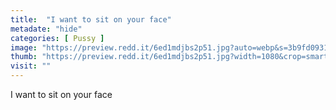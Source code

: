 ```yaml
---
title:  "I want to sit on your face"
metadate: "hide"
categories: [ Pussy ]
image: "https://preview.redd.it/6ed1mdjbs2p51.jpg?auto=webp&s=3b9fd09317083ef21a6067e13bcd5ae3d4a923ed"
thumb: "https://preview.redd.it/6ed1mdjbs2p51.jpg?width=1080&crop=smart&auto=webp&s=db54460b5f80f817cd5c1075144c436dae328d30"
visit: ""
---
```

I want to sit on your face
